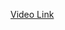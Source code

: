 <a href="https://drive.google.com/file/d/1Zx8FsjZ0DsPPGChgLlE8lO2XFfps8JSK/view?usp=drive_link"> Video Link </a>
